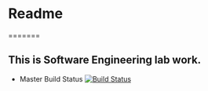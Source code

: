 # Readme
=======
## This is Software Engineering lab work.

- Master Build Status [![Build Status](https://travis-ci.org/40213185/sem.svg?branch=master)](https://travis-ci.org/40213185/sem)